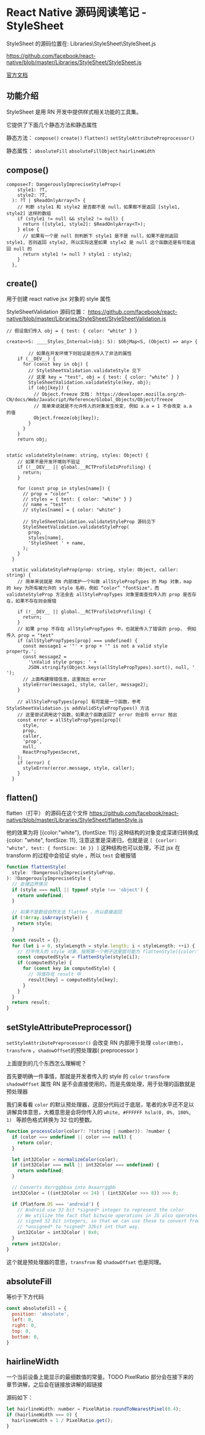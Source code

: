 # React Native 源码阅读笔记 - StyleSheet



StyleSheet 的源码位置在: Libraries\StyleSheet\StyleSheet.js

https://github.com/facebook/react-native/blob/master/Libraries/StyleSheet/StyleSheet.js

[官方文档](https://reactnative.dev/docs/stylesheet)



## 功能介绍

StyleSheet 是用 RN 开发中提供样式相关功能的工具集。

它提供了下面几个静态方法和静态属性

静态方法：  `compose()` `create()` `flatten()` `setStyleAttributePreprocessor()` 

静态属性： `absoluteFill` `absoluteFillObject` `hairlineWidth`



## compose()

```flow js
compose<T: DangerouslyImpreciseStyleProp>(
    style1: ?T,
    style2: ?T,
  ): ?T | $ReadOnlyArray<T> {
    // 判断 style1 和 style2 是否都不是 null，如果都不是返回 [style1, style2] 这样的数组
    if (style1 != null && style2 != null) {
      return ([style1, style2]: $ReadOnlyArray<T>);
    } else {
      // 如果有一个是 null 则判断下 style1 是不是 null，如果不是则返回 style1, 否则返回 style2, 所以实际这里如果 style2 是 null 这个函数还是有可能返回 null 的
      return style1 != null ? style1 : style2;
    }
  },
```



## create()

用于创建 react native jsx 对象的 style 属性

StyleSheetValidation 源码位置： https://github.com/facebook/react-native/blob/master/Libraries/StyleSheet/StyleSheetValidation.js



```flow js
// 假设我们传入 obj = { test: { color: "white" } }

create<+S: ____Styles_Internal>(obj: S): $ObjMap<S, (Object) => any> {  
    
        // 如果在开发环境下则验证是否传入了非法的属性
    if (__DEV__) {
      for (const key in obj) {
        // StyleSheetValidation.validateStyle 见下  
        // 这里 key = "test", obj = { test: { color: "white" } }
        StyleSheetValidation.validateStyle(key, obj);
        if (obj[key]) {
          // Object.freeze 文档： https://developer.mozilla.org/zh-CN/docs/Web/JavaScript/Reference/Global_Objects/Object/freeze
          // 简单来说就是不允许传入的对象发生改变, 例如 a.a = 1 不会改变 a.a 的值  
          Object.freeze(obj[key]);
        }
      }
    }
    return obj;
    
    
static validateStyle(name: string, styles: Object) {
    // 如果不是开发环境则不验证
    if (!__DEV__ || global.__RCTProfileIsProfiling) {
      return;
    }
    
    for (const prop in styles[name]) {
      // prop = "color" 
      // styles = { test: { color: "white" } }
      // name = "test"  
      // styles[name] = { color: "white" }
      
      // StyleSheetValidation.validateStyleProp 源码见下
      StyleSheetValidation.validateStyleProp(
        prop,
        styles[name],
        'StyleSheet ' + name,
      );
    }
  }

  static validateStyleProp(prop: string, style: Object, caller: string) {
    // 简单来说就是 RN 内部维护一个叫做 allStylePropTypes 的 Map 对象，map 的 key 为所有被允许的 style 名称，例如 “color” "fontSize"，而 validateStyleProp 方法会去 allStylePropTypes 对象里面查找传入的 prop 是否存在，如果不存在则会报错
      
    if (!__DEV__ || global.__RCTProfileIsProfiling) {
      return;
    }
    // 如果 prop 不存在 allStylePropTypes 中，也就是传入了错误的 prop， 例如传入 prop = "test"
    if (allStylePropTypes[prop] === undefined) {
      const message1 = '"' + prop + '" is not a valid style property.';
      const message2 =
        '\nValid style props: ' +
        JSON.stringify(Object.keys(allStylePropTypes).sort(), null, '  ');
      // 上面构建报错信息，这里抛出 error
      styleError(message1, style, caller, message2);
    }
      
    // allStylePropTypes[prop] 有可能是一个函数，参考 StyleSheetValidation.js addValidStylePropTypes() 方法
    // 这里尝试调用这个函数，如果这个函数返回了 error 则会将 error 抛出
    const error = allStylePropTypes[prop](
      style,
      prop,
      caller,
      'prop',
      null,
      ReactPropTypesSecret,
    );
    if (error) {
      styleError(error.message, style, caller);
    }
  }
```



## flatten()

flatten（打平） 的源码在这个文件 https://github.com/facebook/react-native/blob/master/Libraries/StyleSheet/flattenStyle.js

他的效果为将 [{color:"white"}, {fontSize: 11}] 这种结构的对象变成深递归转换成 {color: "white", fontSize: 11}, 注意这里是深递归，也就是说 `[ {corlor: "white", test: { fontSize: 10 }} ]` 这种结构也可以处理，不过 jsx 在 transform 的过程中会验证 style ，所以 `test` 会被报错

```javascript
function flattenStyle(
  style: ?DangerouslyImpreciseStyleProp,
): ?DangerouslyImpreciseStyle {
  // 处理边界情况    
  if (style === null || typeof style !== 'object') {
    return undefined;
  }

  // 如果不是数组自然无法 flatten ，所以直接返回    
  if (!Array.isArray(style)) {
    return style;
  }

  const result = {};
  for (let i = 0, styleLength = style.length; i < styleLength; ++i) {
    // 打平传入的 style 对象，按照第一个例子这里就可能为 flattenStyle({color:"white"}), 最后得到 {color:"white"} 这种结构
    const computedStyle = flattenStyle(style[i]);
    if (computedStyle) {
      for (const key in computedStyle) {
        // 将值存在 result 中  
        result[key] = computedStyle[key];
      }
    }
  }
  return result;
}
```



## setStyleAttributePreprocessor()

`setStyleAttributePreprocessor()` 会改变 RN 内部用于处理 `color(颜色)`，`transform` ，`shadowOffset`的预处理器( preprocessor ) 

上面提到的几个东西怎么理解呢？

首先要明确一件事情，那就是开发者传入的 style 的 `color` `transform` `shadowOffset` 属性 RN 是不会直接使用的，而是先做处理，用于处理的函数就是预处理器

我们来看看 `color` 的默认预处理器，这部分代码过于底层，笔者的水平还不足以讲解具体意思，大概意思是会将你传入的 `white, #FFFFFF hsla(0, 0%, 100%, 1) `  等颜色格式转换为 32 位的整数。

```javascript
function processColor(color?: ?(string | number)): ?number {
  if (color === undefined || color === null) {
    return color;
  }

  let int32Color = normalizeColor(color);
  if (int32Color === null || int32Color === undefined) {
    return undefined;
  }

  // Converts 0xrrggbbaa into 0xaarrggbb
  int32Color = ((int32Color << 24) | (int32Color >>> 8)) >>> 0;

  if (Platform.OS === 'android') {
    // Android use 32 bit *signed* integer to represent the color
    // We utilize the fact that bitwise operations in JS also operates on
    // signed 32 bit integers, so that we can use those to convert from
    // *unsigned* to *signed* 32bit int that way.
    int32Color = int32Color | 0x0;
  }
  return int32Color;
}
```

这个就是预处理器的意思，`transfrom` 和 `shadowOffset` 也是同理。



## absoluteFill

等价于下方代码

```javascript
const absoluteFill = {
  position: 'absolute',
  left: 0,
  right: 0,
  top: 0,
  bottom: 0,
}
```



## hairlineWidth

一个当前设备上能显示的最细数值的常量。TODO PixelRatio 部分会在接下来的章节讲解，之后会在链接放讲解的超链接

源码如下：

```javascript
let hairlineWidth: number = PixelRatio.roundToNearestPixel(0.4);
if (hairlineWidth === 0) {
  hairlineWidth = 1 / PixelRatio.get();
}
```

















